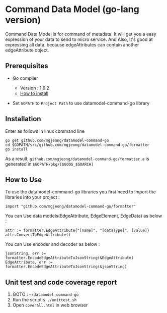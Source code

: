 Command Data Model (go-lang version)
=======================================

Command Data Model is for command of metadata. 
It will get you a easy expression of your data to send to micro service. And Also, It's good at expressing all data. because edgeAttributes can contain another edgeAttribute object.

## Prerequisites ##
- Go compiler
   - Version : 1.9.2
   - [How to install](https://golang.org/doc/install)
   
- Set `GOPATH` to `Project Path` to use datamodel-command-go library

## Installation ##
Enter as follows in linux command line
```
go get github.com/mgjeong/datamodel-command-go
cd $GOPATH/src/github.com/mgjeong/datamodel-command-go/formatter
go install
```
As a result, `github.com/mgjeong/datamodel-command-go/formatter.a` is generated in `$GOPATH/pkg/[$GOOS_$GOARCH]`

## How to Use ##

To use the datamodel-command-go libraries you first need to import the libraries into your project :
```
import "github.com/mgjeong/datamodel-command-go/formatter"
```
You can Use data models(EdgeAttribute, EdgeElement, EdgeData) as below :
```
attr := formatter.EdgeAttribute{"[name]", "[dataType]", [value]}
attr.ConvertToEdgeAttribute()
```
You can Use encoder and decoder as below :
```
jsonString, err := formatter.EncodeEdgeAttributeToJsonString(&EdgeAttribute)
EdgeAttribute, err := formatter.EncodeEdgeAttributeToJsonString(&jsonString)
```

## Unit test and code coverage report ##
1. GOTO : `~/datamodel-command-go`
2. Run the script `$ ./unittest.sh`
3. Open `coverall.html` in web browser
